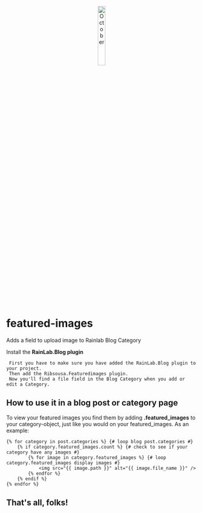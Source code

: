 <p align="center">
    <a href="https://octobercms.com/plugin/ribsousa-featuredimages">
        <img src="https://avatars2.githubusercontent.com/u/5554805?s=200&v=4" alt="October" width="20%" height="20%" />
    </a>
</p>

# featured-images
Adds a field to upload image to Rainlab Blog Category


Install the **RainLab.Blog plugin**
```
 First you have to make sure you have added the RainLab.Blog plugin to your project.
 Then add the Ribsousa.Featuredimages plugin.
 Now you'll find a file field in the Blog Category when you add or edit a Category.
```

## How to use it in a blog post or category page

To view your featured images you find them by adding **.featured_images** to your category-object, just like you would on your featured_images. As an example:

```twig
{% for category in post.categories %} {# loop blog post.categories #}
    {% if category.featured_images.count %} {# check to see if your category have any images #}
        {% for image in category.featured_images %} {# loop category.featured_images display images #}
            <img src="{{ image.path }}" alt="{{ image.file_name }}" />
        {% endfor %}
    {% endif %}
{% endfor %}
```

## That's all, folks!
